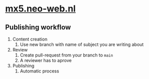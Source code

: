 # [mx5.neo-web.nl](https://mx5.neo-web.nl)

## Publishing workflow
1. Content creation
	1. Use new branch with name of subject you are writing about
2. Review
	1. Create pull-request from your branch to `main`
	2. A reviewer has to aprove
3. Publishing
	1. Automatic process
